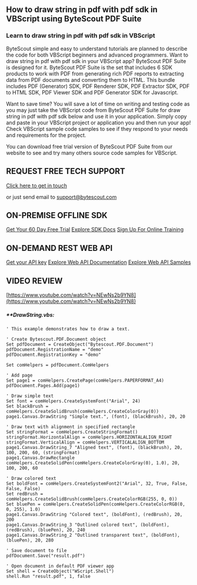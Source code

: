## How to draw string in pdf with pdf sdk in VBScript using ByteScout PDF Suite

### Learn to draw string in pdf with pdf sdk in VBScript

ByteScout simple and easy to understand tutorials are planned to describe the code for both VBScript beginners and advanced programmers. Want to draw string in pdf with pdf sdk in your VBScript app? ByteScout PDF Suite is designed for it. ByteScout PDF Suite is the set that includes 6 SDK products to work with PDF from generating rich PDF reports to extracting data from PDF documents and converting them to HTML. This bundle includes PDF (Generator) SDK, PDF Renderer SDK, PDF Extractor SDK, PDF to HTML SDK, PDF Viewer SDK and PDF Generator SDK for Javascript.

Want to save time? You will save a lot of time on writing and testing code as you may just take the VBScript code from ByteScout PDF Suite for draw string in pdf with pdf sdk below and use it in your application.  Simply copy and paste in your VBScript project or application you and then run your app! Check VBScript sample code samples to see if they respond to your needs and requirements for the project.

You can download free trial version of ByteScout PDF Suite from our website to see and try many others source code samples for VBScript.

## REQUEST FREE TECH SUPPORT

[Click here to get in touch](https://bytescout.zendesk.com/hc/en-us/requests/new?subject=ByteScout%20PDF%20Suite%20Question)

or just send email to [support@bytescout.com](mailto:support@bytescout.com?subject=ByteScout%20PDF%20Suite%20Question) 

## ON-PREMISE OFFLINE SDK 

[Get Your 60 Day Free Trial](https://bytescout.com/download/web-installer?utm_source=github-readme)
[Explore SDK Docs](https://bytescout.com/documentation/index.html?utm_source=github-readme)
[Sign Up For Online Training](https://academy.bytescout.com/)


## ON-DEMAND REST WEB API

[Get your API key](https://pdf.co/documentation/api?utm_source=github-readme)
[Explore Web API Documentation](https://pdf.co/documentation/api?utm_source=github-readme)
[Explore Web API Samples](https://github.com/bytescout/ByteScout-SDK-SourceCode/tree/master/PDF.co%20Web%20API)

## VIDEO REVIEW

[https://www.youtube.com/watch?v=NEwNs2b9YN8](https://www.youtube.com/watch?v=NEwNs2b9YN8)




<!-- code block begin -->

##### ****DrawString.vbs:**
    
```
' This example demonstrates how to draw a text.

' Create Bytescout.PDF.Document object
Set pdfDocument = CreateObject("Bytescout.PDF.Document")
pdfDocument.RegistrationName = "demo"
pdfDocument.RegistrationKey = "demo"

Set comHelpers = pdfDocument.ComHelpers

' Add page
Set page1 = comHelpers.CreatePage(comHelpers.PAPERFORMAT_A4)
pdfDocument.Pages.Add(page1)

' Draw simple text
Set font = comHelpers.CreateSystemFont("Arial", 24)
Set blackBrush = comHelpers.CreateSolidBrush(comHelpers.CreateColorGray(0))
page1.Canvas.DrawString "Simple text.", (font), (blackBrush), 20, 20

' Draw text with alignment in specified rectangle
Set stringFormat = comHelpers.CreateStringFormat()
stringFormat.HorizontalAlign = comHelpers.HORIZONTALALIGN_RIGHT
stringFormat.VerticalAlign = comHelpers.VERTICALALIGN_BOTTOM
page1.Canvas.DrawString_7 "Aligned text", (font), (blackBrush), 20, 100, 200, 60, (stringFormat)
page1.Canvas.DrawRectangle comHelpers.CreateSolidPen(comHelpers.CreateColorGray(0), 1.0), 20, 100, 200, 60

' Draw colored text
Set boldFont = comHelpers.CreateSystemFont2("Arial", 32, True, False, False, False)
Set redBrush = comHelpers.CreateSolidBrush(comHelpers.CreateColorRGB(255, 0, 0))
Set bluePen = comHelpers.CreateSolidPen(comHelpers.CreateColorRGB(0, 0, 255), 1.0)
page1.Canvas.DrawString "Colored text", (boldFont), (redBrush), 20, 200
page1.Canvas.DrawString_3 "Outlined colored text", (boldFont), (redBrush), (bluePen), 20, 240
page1.Canvas.DrawString_2 "Outlined transparent text", (boldFont), (bluePen), 20, 280

' Save document to file
pdfDocument.Save("result.pdf")

' Open document in default PDF viewer app
Set shell = CreateObject("WScript.Shell")
shell.Run "result.pdf", 1, false

```

<!-- code block end -->